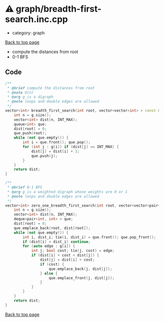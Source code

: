 <!-- mathjax config similar to math.stackexchange -->
<script type="text/javascript" async
  src="https://cdnjs.cloudflare.com/ajax/libs/mathjax/2.7.5/MathJax.js?config=TeX-MML-AM_CHTML">
</script>
<script type="text/x-mathjax-config">
  MathJax.Hub.Config({
    TeX: { equationNumbers: { autoNumber: "AMS" }},
    tex2jax: {
      inlineMath: [ ['$','$'] ],
      processEscapes: true
    },
    "HTML-CSS": { matchFontHeight: false },
    displayAlign: "left",
    displayIndent: "2em"
  });
</script>

<script type="text/javascript" src="https://cdnjs.cloudflare.com/ajax/libs/jquery/3.4.1/jquery.min.js"></script>
<script src="https://cdn.jsdelivr.net/npm/jquery-balloon-js@1.1.2/jquery.balloon.min.js" integrity="sha256-ZEYs9VrgAeNuPvs15E39OsyOJaIkXEEt10fzxJ20+2I=" crossorigin="anonymous"></script>
<script type="text/javascript" src="../../assets/js/copy-button.js"></script>
<link rel="stylesheet" href="../../assets/css/copy-button.css" />


# :warning: graph/breadth-first-search.inc.cpp
* category: graph


[Back to top page](../../index.html)

* compute the distances from root
* 0-1 BFS


## Code
```cpp
/**
 * @brief compute the distances from root
 * @note O(n)
 * @arg g is a digraph
 * @note loops and double edges are allowed
 */
vector<int> breadth_first_search(int root, vector<vector<int> > const & g) {
    int n = g.size();
    vector<int> dist(n, INT_MAX);
    queue<int> que;
    dist[root] = 0;
    que.push(root);
    while (not que.empty()) {
        int i = que.front(); que.pop();
        for (int j : g[i]) if (dist[j] == INT_MAX) {
            dist[j] = dist[i] + 1;
            que.push(j);
        }
    }
    return dist;
}

/**
 * @brief 0-1 BFS
 * @arg g is a weighted digraph whose weights are 0 or 1
 * @note loops and double edges are allowed
 */
vector<int> zero_one_breadth_first_search(int root, vector<vector<pair<int, bool> > > const & g) {
    int n = g.size();
    vector<int> dist(n, INT_MAX);
    deque<pair<int, int> > que;
    dist[root] = 0;
    que.emplace_back(root, dist[root]);
    while (not que.empty()) {
        int i, dist_i; tie(i, dist_i) = que.front(); que.pop_front();
        if (dist[i] < dist_i) continue;
        for (auto edge : g[i]) {
            int j; bool cost; tie(j, cost) = edge;
            if (dist[i] + cost < dist[j]) {
                dist[j] = dist[i] + cost;
                if (cost) {
                    que.emplace_back(j, dist[j]);
                } else {
                    que.emplace_front(j, dist[j]);
                }
            }
        }
    }
    return dist;
}

```

[Back to top page](../../index.html)

